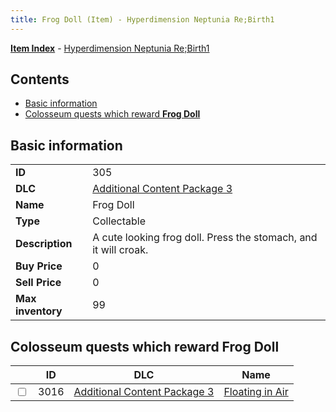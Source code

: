 ```yaml
---
title: Frog Doll (Item) - Hyperdimension Neptunia Re;Birth1
---
```


[**Item Index**](/neptunia/rb1/item/index.html) - [Hyperdimension Neptunia Re;Birth1](/neptunia/rb1)

## Contents

- [Basic information](#basic-information)
- [Colosseum quests which reward **Frog Doll**](#colosseum-quests-which-reward-frog-doll)

## Basic information

|   |   |
| -- | -- |
| **ID** | 305 |
| **DLC** | [Additional Content Package 3](/neptunia/rb1/dlc/12-pack3.html) |
| **Name** | Frog Doll |
| **Type** | Collectable |
| **Description** | A cute looking frog doll. Press the stomach, and it will croak. |
| **Buy Price** | 0 |
| **Sell Price** | 0 |
| **Max inventory** | 99 |


## Colosseum quests which reward **Frog Doll**

|    | ID | DLC | Name |
| -- | -- | --- | ---- |
| <input type="checkbox" id="rb1-colosseum-12-3016" class="trackbox" /> | 3016 | [Additional Content Package 3](/neptunia/rb1/dlc/12-pack3.html) | [Floating in Air](/neptunia/rb1/colosseum/12-3016-floating-in-air.html) |
